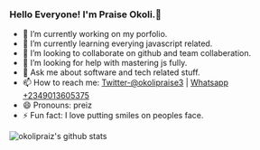 ### Hello Everyone! I'm Praise Okoli.👋

- 🔭 I’m currently working on my porfolio.
- 🌱 I’m currently learning everying javascript related.
- 👯 I’m looking to collaborate on github and team collaberation.
- 🤔 I’m looking for help with mastering js fully.
- 💬 Ask me about software and tech related stuff.
- 📫 How to reach me: [Twitter-@okolipraise3](https://twitter.com/OkoliPraise3) | 
[Whatsapp +2349013605375](https://wa.me/+2349013605375)
- 😄 Pronouns: preiz
- ⚡ Fun fact: I love putting smiles on peoples face.

![okolipraiz's github stats](https://github-readme-stats.vercel.app/api?username=okolipraiz&show_icons=true&title_color=ffffff&icons=bb2acff&text_color=ffffff&bg_color=191919)
